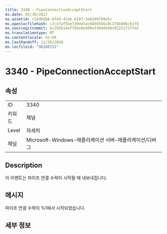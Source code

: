 ```yaml
---
title: 3340 - PipeConnectionAcceptStart
ms.date: 03/30/2017
ms.assetid: c18d0db8-6f44-42ab-b297-5e0209789e5c
ms.openlocfilehash: c2ce7af5be720dd3ac88dd566c0c376b60bcb1f8
ms.sourcegitcommit: bc293b14af795e0e999e3304dd40c0222cf2ffe4
ms.translationtype: MT
ms.contentlocale: ko-KR
ms.lasthandoff: 11/26/2020
ms.locfileid: "96268731"
---
```

# <a name="3340---pipeconnectionacceptstart"></a>3340 - PipeConnectionAcceptStart

## <a name="properties"></a>속성  
  
|||  
|-|-|  
|ID|3340|  
|키워드|채널|  
|Level|자세히|  
|채널|Microsoft-Windows-애플리케이션 서버-애플리케이션/디버그|  
  
## <a name="description"></a>Description  

 이 이벤트는 파이프 연결 수락이 시작될 때 내보내집니다.  
  
## <a name="message"></a>메시지  

 파이프 연결 수락이 %1에서 시작되었습니다.  
  
## <a name="details"></a>세부 정보
